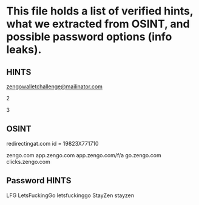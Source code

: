 # This file holds a list of verified hints, what we extracted from OSINT, and possible password options (info leaks).

## HINTS

zengowalletchallenge@mailinator.com

2

3

## OSINT

redirectingat.com id = 19823X771710

zengo.com
app.zengo.com
app.zengo.com/f/a
go.zengo.com
clicks.zengo.com

## Password HINTS
LFG
LetsFuckingGo
letsfuckinggo
StayZen
stayzen

